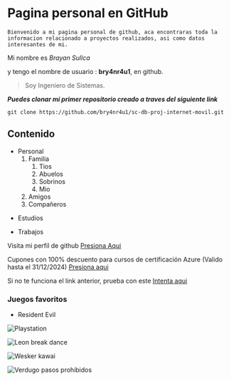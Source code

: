 <!--Titulo o encabezado -->

# Pagina personal en GitHub

<!--Sangria-->

    Bienvenido a mi pagina personal de github, aca encontraras toda la informacion relacionado a proyectos realizados, asi como datos interesantes de mi.

<!--Italica -->

Mi nombre es *Brayan Sullca* 

<!--Negrita -->

y tengo el nombre de usuario : **bry4nr4u1**, en github.

<!--Dar formato de cita -->

> Soy Ingeniero de Sistemas. 

<!--Italica y Negrita-->
***Puedes clonar mi primer repositorio creado a traves del siguiente link*** 

<!--Codigo programable para mostrar-->
```
git clone https://github.com/bry4nr4u1/sc-db-proj-internet-movil.git
```

## Contenido

<!--Lista ordernada y desordenada-->

* Personal
    1. Familia
        1. Tios
        2. Abuelos
        3. Sobrinos
        4. Mio
    2. Amigos
    3. Compañeros
- Estudios
+ Trabajos

<!--Links-->

Visita mi perfil de github [Presiona Aqui](https://github.com/bry4nr4u1)

Cupones con 100% descuento para cursos de certificación Azure (Valido hasta el 31/12/2024) [Presiona aqui](https://www.youtube.com/watch?v=dQw4w9WgXcQ&ab_channel=RickAstley)

Si no te funciona el link anterior, prueba con este [Intenta aqui](https://www.youtube.com/watch?v=ktSf3ajdfkk&ab_channel=NontechBunker)

### Juegos favoritos

* Resident Evil 

<!--Badge-->

![Playstation](https://img.shields.io/badge/Playstation-003791?style=for-the-badge&logo=playstation&logoColor=white)

<!--Image (.gif)-->

![Leon break dance](https://media.tenor.com/EvVFLLk7CDEAAAAj/leon-kennedy-getting-jiggy-with-it.gif)

![Wesker kawai](https://media.tenor.com/VMOKAJXRyV0AAAAM/albert-wesker-resident-evil.gif)

![Verdugo pasos prohibidos](https://media.tenor.com/KiPvFAaJnLQAAAAj/resident-evil-4-verdugo.gif)



